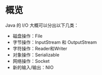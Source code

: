 # 概览

Java 的 I/O 大概可以分出以下几类：

- 磁盘操作：File
- 字节操作：InputStream 和 OutputStream
- 字符操作：Reader和Writer
- 对象操作：Serializable
- 网络操作：Socket
- 新的输入/输出：NIO


